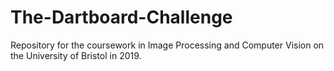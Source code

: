 # The-Dartboard-Challenge
Repository for the coursework in Image Processing and Computer Vision on the University of Bristol in 2019.
